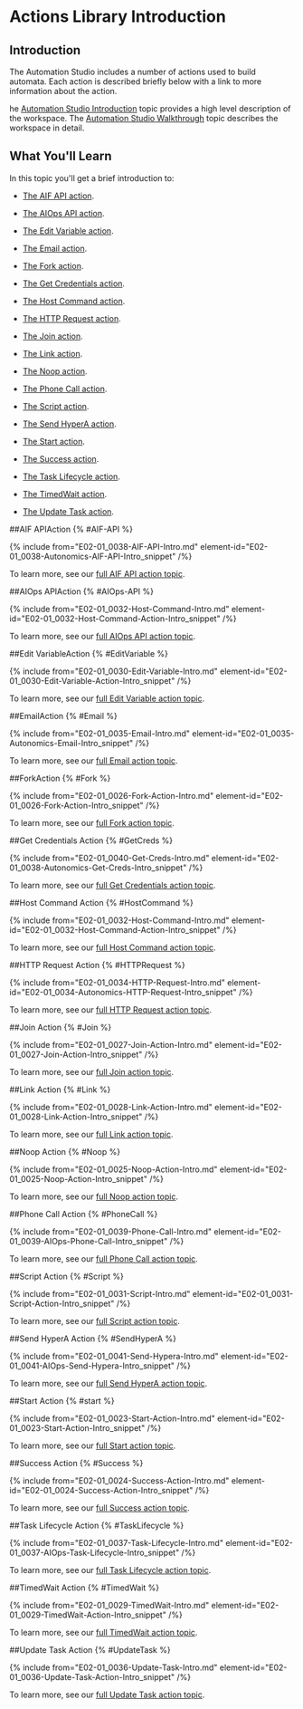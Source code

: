 # Actions Library Introduction

## Introduction

The Automation Studio includes a number of actions used to build automata. Each action is described briefly below with a link to more information about the action.

he [Automation Studio Introduction](E02-01_0019-Automation-Studio-Intro.md) topic provides a high level description of the workspace. The [Automation Studio Walkthrough](E02-01_0020_Automation-Studio-Walk.md) topic describes the workspace in detail.


## What You'll Learn

In this topic you'll get a brief introduction to:

* [The AIF API action](#AIF-API).

* [The AIOps API action](#AIOps-API).

* [The Edit Variable action](#EditVariable).

* [The Email action](#Email).

* [The Fork action](#Fork).

* [The Get Credentials action](#GetCreds).

* [The Host Command action](#HostCommand).

* [The HTTP Request action](#HTTPRequest).

* [The Join action](#Join).

* [The Link action](#Link).

* [The Noop action](#Noop).

* [The Phone Call action](#PhoneCall).

* [The Script action](#Script).

* [The Send HyperA action](#SendHyperA).

* [The Start action](#start).

* [The Success action](#Success).

* [The Task Lifecycle action](#TaskLifecycle).

* [The TimedWait action](#TimedWait).

* [The Update Task action](#UpdateTask).


##AIF APIAction {% #AIF-API %}

{% include from="E02-01_0038-AIF-API-Intro.md" element-id="E02-01_0038-Autonomics-AIF-API-Intro_snippet" /%}

To learn more, see our [full AIF API action topic](E02-01_0038-AIF-API-Action.md).

##AIOps APIAction {% #AIOps-API %}

{% include from="E02-01_0032-Host-Command-Intro.md" element-id="E02-01_0032-Host-Command-Action-Intro_snippet" /%}

To learn more, see our [full AIOps API action topic](E02-01_0032-HostCommand-Action.md).

##Edit VariableAction {% #EditVariable %}

{% include from="E02-01_0030-Edit-Variable-Intro.md" element-id="E02-01_0030-Edit-Variable-Action-Intro_snippet" /%}

To learn more, see our [full Edit Variable action topic](E02-01_0030-Edit-Variable-Action.md).

##EmailAction {% #Email %}

{% include from="E02-01_0035-Email-Intro.md" element-id="E02-01_0035-Autonomics-Email-Intro_snippet" /%}

To learn more, see our [full Email action topic](E02-01_0035-Email-Action.md).

##ForkAction {% #Fork %}

{% include from="E02-01_0026-Fork-Action-Intro.md" element-id="E02-01_0026-Fork-Action-Intro_snippet" /%}

To learn more, see our [full Fork action topic](E02-01_0026-Fork-Action.md).

##Get Credentials Action {% #GetCreds %}

{% include from="E02-01_0040-Get-Creds-Intro.md" element-id="E02-01_0038-Autonomics-Get-Creds-Intro_snippet" /%}

To learn more, see our [full Get Credentials action topic](E02-01_0040-Get-Credentials-Action.md).

##Host Command Action {% #HostCommand %}

{% include from="E02-01_0032-Host-Command-Intro.md" element-id="E02-01_0032-Host-Command-Action-Intro_snippet" /%}

To learn more, see our [full Host Command action topic](E02-01_0032-HostCommand-Action.md).

##HTTP Request Action {% #HTTPRequest %}

{% include from="E02-01_0034-HTTP-Request-Intro.md" element-id="E02-01_0034-Autonomics-HTTP-Request-Intro_snippet" /%}

To learn more, see our [full HTTP Request action topic](E02-01_0034-HTTPRequest-Action.md).

##Join Action {% #Join %}

{% include from="E02-01_0027-Join-Action-Intro.md" element-id="E02-01_0027-Join-Action-Intro_snippet" /%}

To learn more, see our [full Join action topic](E02-01_0027-Join-Action.md).

##Link Action {% #Link %}

{% include from="E02-01_0028-Link-Action-Intro.md" element-id="E02-01_0028-Link-Action-Intro_snippet" /%}

To learn more, see our [full Link action topic](E02-01_0028-Link-Action.md).

##Noop Action {% #Noop %}

{% include from="E02-01_0025-Noop-Action-Intro.md" element-id="E02-01_0025-Noop-Action-Intro_snippet" /%}

To learn more, see our [full Noop action topic](E02-01_0025-Noop-Action.md).

##Phone Call Action {% #PhoneCall %}

{% include from="E02-01_0039-Phone-Call-Intro.md" element-id="E02-01_0039-AIOps-Phone-Call-Intro_snippet" /%}

To learn more, see our [full Phone Call action topic](E02-01_0039-Phone-Call-Action.md).

##Script Action {% #Script %}

{% include from="E02-01_0031-Script-Intro.md" element-id="E02-01_0031-Script-Action-Intro_snippet" /%}

To learn more, see our [full Script action topic](E02-01_0031-Script-Action.md).

##Send HyperA Action {% #SendHyperA %}

{% include from="E02-01_0041-Send-Hypera-Intro.md" element-id="E02-01_0041-AIOps-Send-Hypera-Intro_snippet" /%}

To learn more, see our [full Send HyperA action topic](E02-01_0041-Send-HyperA-Msge-Action.md).

##Start Action {% #start %}

{% include from="E02-01_0023-Start-Action-Intro.md" element-id="E02-01_0023-Start-Action-Intro_snippet" /%}

To learn more, see our [full Start action topic](E02-01_0023-Start-Action.md).

##Success Action {% #Success %}

{% include from="E02-01_0024-Success-Action-Intro.md" element-id="E02-01_0024-Success-Action-Intro_snippet" /%}

To learn more, see our [full Success action topic](E02-01_0024-Success-Action.md).

##Task Lifecycle Action {% #TaskLifecycle %}

{% include from="E02-01_0037-Task-Lifecycle-Intro.md" element-id="E02-01_0037-AIOps-Task-Lifecycle-Intro_snippet" /%}

To learn more, see our [full Task Lifecycle action topic](E02-01_0037-TaskLifecycle-Action.md).

##TimedWait Action {% #TimedWait %}

{% include from="E02-01_0029-TimedWait-Intro.md" element-id="E02-01_0029-TimedWait-Action-Intro_snippet" /%}

To learn more, see our [full TimedWait action topic](E02-01_0029-TimedWait-Action.md).

##Update Task Action {% #UpdateTask %}

{% include from="E02-01_0036-Update-Task-Intro.md" element-id="E02-01_0036-Update-Task-Action-Intro_snippet" /%}

To learn more, see our [full Update Task action topic](E02-01_0036-UpdateTask-Action.md).

